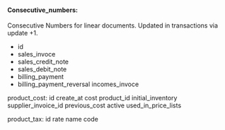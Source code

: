 
#### Consecutive_numbers:
Consecutive Numbers for linear documents. Updated in transactions via update +1.
* id
* sales_invoce
* sales_credit_note
* sales_debit_note
* billing_payment
* billing_payment_reversal
incomes_invoce

product_cost:
id 
create_at
cost
product_id
initial_inventory
supplier_invoice_id
previous_cost
active
used_in_price_lists


product_tax:
id
rate
name
code